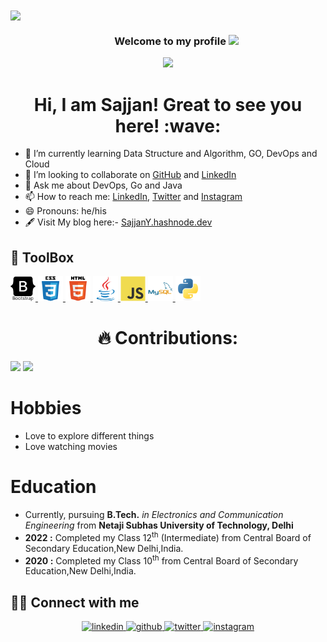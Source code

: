 <div>
<img align="center" src="https://i.imgur.com/4ASafy0.png">
</div>

<h3 align="center">
  &nbsp;&nbsp;&nbsp;&nbsp;&nbsp;&nbsp;&nbsp;Welcome to my profile
  <img src="https://media.giphy.com/media/hvRJCLFzcasrR4ia7z/giphy.gif" width="28">
</h3>

<!-- Typing SVG by DenverCoder1 - https://github.com/DenverCoder1/readme-typing-svg -->
<p align="center">
<!--   <a href="https://github.com/DenverCoder1/readme-typing-svg"> -->
    <img src="https://readme-typing-svg.herokuapp.com?color=E22FE4&width=380&height=45&lines=Open-Source+Enthusiast;Learning+New+Things+...;Nice+To+Meet+You+...&center=true"></a>

</p>

<!-- Badges template - https://github.com/badges/shields -->


<h1 align="center"> Hi, I am Sajjan! Great to see you here! :wave: </h1>


- 🌱 I’m currently learning Data Structure and Algorithm, GO, DevOps and Cloud
- 👯 I’m looking to collaborate on [GitHub](https://github.com/SajjanYadav) and [LinkedIn](https://www.linkedin.com/in/sajjan-yadav-23987417a/)
- 💬 Ask me about DevOps, Go and Java
- 📫 How to reach me: [LinkedIn](https://www.linkedin.com/in/sajjan-yadav-23987417a/), [Twitter](https://twitter.com/SajjanStr) and [Instagram](https://www.instagram.com/_sajjan_y_/)
- 😄 Pronouns: he/his
- 🖋️ Visit My blog here:- [SajjanY.hashnode.dev](https://hashnode.com/@SajjanY)  





## 🔩 ToolBox 

<p align="left"> <a href="https://getbootstrap.com" target="_blank" rel="noreferrer"> <img src="https://raw.githubusercontent.com/devicons/devicon/master/icons/bootstrap/bootstrap-plain-wordmark.svg" alt="bootstrap" width="40" height="40"/> </a> <a href="https://www.w3schools.com/css/" target="_blank" rel="noreferrer"> <img src="https://raw.githubusercontent.com/devicons/devicon/master/icons/css3/css3-original-wordmark.svg" alt="css3" width="40" height="40"/> </a> <a href="https://www.w3.org/html/" target="_blank" rel="noreferrer"> <img src="https://raw.githubusercontent.com/devicons/devicon/master/icons/html5/html5-original-wordmark.svg" alt="html5" width="40" height="40"/> </a> <a href="https://www.java.com" target="_blank" rel="noreferrer"> <img src="https://raw.githubusercontent.com/devicons/devicon/master/icons/java/java-original.svg" alt="java" width="40" height="40"/> </a> <a href="https://developer.mozilla.org/en-US/docs/Web/JavaScript" target="_blank" rel="noreferrer"> <img src="https://raw.githubusercontent.com/devicons/devicon/master/icons/javascript/javascript-original.svg" alt="javascript" width="40" height="40"/> </a> <a href="https://www.mysql.com/" target="_blank" rel="noreferrer"> <img src="https://raw.githubusercontent.com/devicons/devicon/master/icons/mysql/mysql-original-wordmark.svg" alt="mysql" width="40" height="40"/> </a> <a href="https://www.python.org" target="_blank" rel="noreferrer"> <img src="https://raw.githubusercontent.com/devicons/devicon/master/icons/python/python-original.svg" alt="python" width="40" height="40"/> </a> </p>



<h1 align="center"> 🔥 Contributions: </h1>

	
  <img width="48%" src="https://github-readme-stats.vercel.app/api?username=sajjanyadav&show_icons=true&theme=dark#gh-dark-mode-only" />        <img width="48%" src="https://github-readme-streak-stats.herokuapp.com/?user=sajjanyadav&show_icons=true&theme=dark#gh-dark-mode-only" />
  
# Hobbies
- Love to explore different things
- Love watching movies

# Education
- Currently, pursuing **B.Tech.** *in Electronics and Communication Engineering* from **Netaji Subhas University of Technology, Delhi**
- **2022 :** Completed my Class 12<sup>th</sup> (Intermediate) from Central Board of Secondary Education,New Delhi,India.
- **2020 :** Completed my Class 10<sup>th</sup> from Central Board of Secondary Education,New Delhi,India.
  
</p>



## 🙋‍♂️ Connect with me

<div align="center">
 <a href="https://www.linkedin.com/in/sajjan-yadav-23987417a/" target="_blank">
<img src=https://img.shields.io/badge/linkedin-%231E77B5.svg?&style=for-the-badge&logo=linkedin&logoColor=white alt=linkedin style="margin-bottom: 5px;" />
</a>
<a href="https://github.com/SajjanYadav" target="_blank">
<img src=https://img.shields.io/badge/github-%2324292e.svg?&style=for-the-badge&logo=github&logoColor=white alt=github style="margin-bottom: 5px;" />
</a>
<a href="https://twitter.com/SajjanStr" target="_blank">
<img src=https://img.shields.io/badge/twitter-%2300acee.svg?&style=for-the-badge&logo=twitter&logoColor=white alt=twitter style="margin-bottom: 5px;" />
</a>
 <a href="https://www.instagram.com/_sajjan_y_/" target="_blank">
<img src=https://img.shields.io/badge/instagram-%23000000.svg?&style=for-the-badge&logo=instagram&logoColor=white alt=instagram style="margin-bottom: 5px;" />
</a>

</div>


